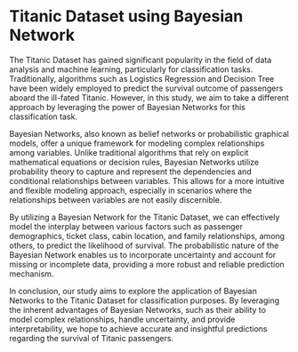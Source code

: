 # Titanic Dataset using Bayesian Network


The Titanic Dataset has gained significant popularity in the field of data analysis and machine learning, particularly for classification tasks. Traditionally, algorithms such as Logistics Regression and Decision Tree have been widely employed to predict the survival outcome of passengers aboard the ill-fated Titanic. However, in this study, we aim to take a different approach by leveraging the power of Bayesian Networks for this classification task.

Bayesian Networks, also known as belief networks or probabilistic graphical models, offer a unique framework for modeling complex relationships among variables. Unlike traditional algorithms that rely on explicit mathematical equations or decision rules, Bayesian Networks utilize probability theory to capture and represent the dependencies and conditional relationships between variables. This allows for a more intuitive and flexible modeling approach, especially in scenarios where the relationships between variables are not easily discernible.

By utilizing a Bayesian Network for the Titanic Dataset, we can effectively model the interplay between various factors such as passenger demographics, ticket class, cabin location, and family relationships, among others, to predict the likelihood of survival. The probabilistic nature of the Bayesian Network enables us to incorporate uncertainty and account for missing or incomplete data, providing a more robust and reliable prediction mechanism.


In conclusion, our study aims to explore the application of Bayesian Networks to the Titanic Dataset for classification purposes. By leveraging the inherent advantages of Bayesian Networks, such as their ability to model complex relationships, handle uncertainty, and provide interpretability, we hope to achieve accurate and insightful predictions regarding the survival of Titanic passengers.
